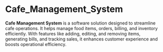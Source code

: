 # Cafe_Management_System
**Cafe Management System** is a software solution designed to streamline cafe operations. It helps manage food items, orders, billing, and inventory efficiently. With features like adding, editing, and removing items, generating bills, and tracking sales, it enhances customer experience and boosts operational efficiency.
